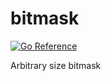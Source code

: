 # bitmask

[![Go Reference](https://pkg.go.dev/badge/github.com/astef/bitmask.svg)](https://pkg.go.dev/github.com/astef/bitmask)

Arbitrary size bitmask
